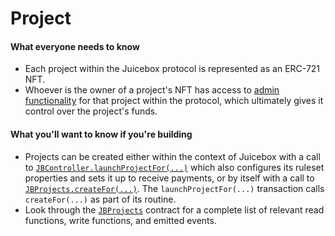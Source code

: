# Project

#### What everyone needs to know

* Each project within the Juicebox protocol is represented as an ERC-721 NFT.
* Whoever is the owner of a project's NFT has access to [admin functionality](/docs/dev/v5/learn/glossary/permissions.md) for that project within the protocol, which ultimately gives it control over the project's funds.

#### What you'll want to know if you're building

* Projects can be created either within the context of Juicebox with a call to [`JBController.launchProjectFor(...)`](/docs/dev/v5/api/core/JBController.md#launchprojectfor) which also configures its ruleset properties and sets it up to receive payments, or by itself with a call to [`JBProjects.createFor(...)`](/docs/dev/v5/api/core/JBProjects.md#createfor). The `launchProjectFor(...)` transaction calls `createFor(...)` as part of its routine.
* Look through the [`JBProjects`](/docs/dev/v5/api/core/JBProjects.md) contract for a complete list of relevant read functions, write functions, and emitted events.
